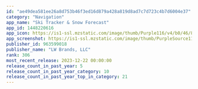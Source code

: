 ```yaml
---
id: "ae49dea581ee26a8d753b46f3ed16d879a428a819d8ad7c7d723c4b7d6004e37"
category: "Navigation"
app_name: "Ski Tracker & Snow Forecast"
app_id: 1448220616
app_icon: https://is1-ssl.mzstatic.com/image/thumb/Purple116/v4/b0/46/84/b0468455-2453-73c9-9df3-9e976623688c/AppIcon-0-0-1x_U007emarketing-0-7-0-85-220.png/1024x1024bb.png
app_screenshot: https://is1-ssl.mzstatic.com/image/thumb/PurpleSource114/v4/b7/5a/49/b75a4921-fbe2-1fe2-c357-94324b6c38d8/32daf7f7-90b2-4760-9a6e-6b611b9d85cf_ski1new.png/1242x2688bb.png
publisher_id: 963599018
publisher_name: "LW Brands, LLC"
rank: 306
most_recent_release: 2023-12-22 00:00:00
release_count_in_past_year: 5
release_count_in_past_year_category: 10
release_count_in_past_year_top_in_category: 21
---
```

